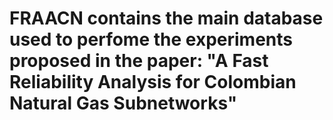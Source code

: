 # FRAACN contains the main database used to perfome the experiments proposed in the paper: "A Fast Reliability Analysis for Colombian Natural Gas Subnetworks"
